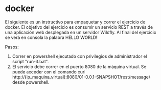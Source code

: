 # docker
El siguiente es un instructivo para empaquetar y correr el ejercicio de docker. El objetivo del ejercicio es consumir un servicio REST a través de una aplicación web desplegada en un servidor Wildfly. Al final del ejercicio se verá en consola la palabra HELLO WORLD!

Pasos: 

1. Correr en powershell ejecutado con privilegios de administrador el script "run-it.bat".
2. El servicio debe correr en el puerto 8080 de la máquina virtual. Se puede acceder con el comando curl http://{ip_maquina_virtual}:8080/01-0.0.1-SNAPSHOT/rest/message/ desde powershell.
